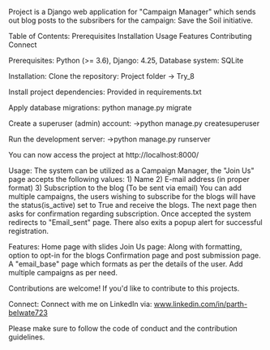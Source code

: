 Project is a Django web application for "Campaign Manager" which sends out blog posts to the subsribers for the campaign: Save the Soil initiative.

Table of Contents: 
Prerequisites
Installation
Usage
Features
Contributing
Connect

Prerequisites: Python (>= 3.6), Django: 4.25, Database system: SQLite

Installation: 
Clone the repository: Project folder -> Try_8

Install project dependencies: Provided in requirements.txt

Apply database migrations: python manage.py migrate

Create a superuser (admin) account: ->python manage.py createsuperuser

Run the development server: ->python manage.py runserver

You can now access the project at http://localhost:8000/ 

Usage:
The system can be utilized as a Campaign Manager, the "Join Us" page accepts the following values: 1) Name 2) E-mail address (in proper format) 3) Subscription to the blog (To be sent via email) 
You can add multiple campaigns, the users wishing to subscribe for the blogs will have the status(is_active) set to True and receive the blogs. The next page then asks for confirmation regarding subscription. Once accepted the system redirects to "Email_sent" page. There also exits a popup alert for successful registration.

Features:
Home page with slides
Join Us page: Along with formatting, option to opt-in for the blogs
Confirmation page and post submission page.
A "email_base" page which formats as per the details of the user.
Add multiple campaigns as per need.

Contributions are welcome! If you'd like to contribute to this projects.

Connect: Connect with me on LinkedIn via: www.linkedin.com/in/parth-belwate723

Please make sure to follow the code of conduct and the contribution guidelines.
